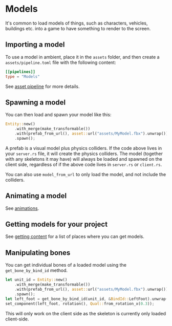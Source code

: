 # Models

It's common to load models of things, such as characters, vehicles, buildings etc. into a game to have something
to render to the screen.

## Importing a model

To use a model in ambient, place it in the `assets` folder, and then create a `assets/pipeline.toml` file with the following content:

```toml
[[pipelines]]
type = "Models"
```

See [asset pipeline](./asset_pipeline.md) for more details.

## Spawning a model

You can then load and spawn your model like this:

```rust
Entity::new()
    .with_merge(make_transformable())
    .with(prefab_from_url(), asset::url("assets/MyModel.fbx").unwrap())
    .spawn();
```

A prefab is a visual model plus physics colliders. If the code above lives in your `server.rs` file, it will
create the physics colliders. The model (together with any skeletons it may have) will always be loaded and
spawned on the client side, regardless of if the above code lives in `server.rs` or `client.rs`.

You can also use `model_from_url` to only load the model, and not include the colliders.

## Animating a model

See [animations](./animations.md).

## Getting models for your project

See [getting content](./getting_content.md) for a list of places where you can get models.

## Manipulating bones

You can get individual bones of a loaded model using the `get_bone_by_bind_id` method.

```rust
let unit_id = Entity::new()
    .with_merge(make_transformable())
    .with(prefab_from_url(), asset::url("assets/MyModel.fbx").unwrap())
    .spawn();
let left_foot = get_bone_by_bind_id(unit_id, &BindId::LeftFoot).unwrap();
set_component(left_foot, rotation(), Quat::from_rotation_x(0.3));
```

This will only work on the client side as the skeleton is currently only loaded client-side.

